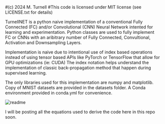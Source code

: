 #(c) 2024 M. Turnell
#This code is licensed under MIT license (see LICENSE.txt for details)

TurnellNET is a python naive implementation of a conventional Fully Connected (FC) and/or Convolutional (CNN) Neural Network intented for learning and experimentation. 
Python classes are used to fully implement FC or CNNs with an aribitrary number of Fully Connected, Convultional, Activation and Downsampling Layers.

Implementation is naive due to intentional use of index based operations instead of using tensor based APIs like PyTorch or TensorFlow that allow for GPU optimizations (ie: CUDA)
The index notation helps understand the implementation of classic back-propagation method that happen during supervised learning.

The only libraries used for this implementation are numpy and matplotlib. 
Copy of MNIST datasets are provided in the datasets folder.
A Conda environment provided in conda.yml for convenience.

![readme](https://github.com/user-attachments/assets/e8d88a96-96d6-4e8e-9cdc-e7c69e90a05e)

I will be posting all the equations used to derive the code here in this repo soon.
